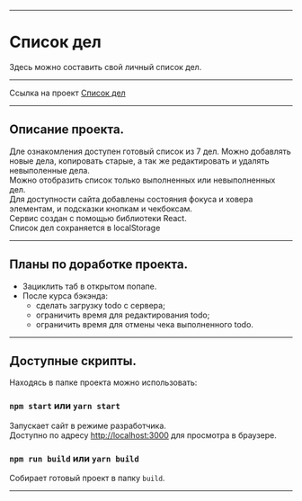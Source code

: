***

# Список дел
Здесь можно составить свой личный список дел.

***

Ссылка на проект [Список дел](https://akr-tamara-a.github.io/js-todo-list/)
***

## Описание проекта. </br>
Дле ознакомления доступен готовый список из 7 дел. Можно добавлять новые дела, копировать старые, а так же редактировать и удалять невыполенные дела. </br>
Можно отобразить список только выполненных или невыполненных дел. </br>
Для доступности сайта добавлены состояния фокуса и ховера элементам, и подсказки кнопкам и чекбоксам. </br>
Сервис создан с помощью библиотеки React.  </br>
Список дел сохраняется в localStorage </br>

***

## Планы по доработке проекта.
* Зациклить таб в открытом попапе.
* После курса бэкэнда:
    * сделать загрузку todo с сервера;
    * ограничить время для редактирования todo;
    * ограничить время для отмены чека выполненного todo.

***

## Доступные скрипты.
Находясь в папке проекта можно использовать:

### `npm start` или `yarn start`
Запускает сайт в режиме разработчика.<br />
Доступно по адресу [http://localhost:3000](http://localhost:3000) для просмотра в браузере.

### `npm run build` или `yarn build`
Собирает готовый проект в папку `build`.<br />
***